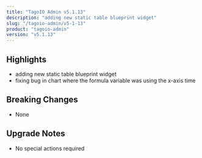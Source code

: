 ```yaml
---
title: "TagoIO Admin v5.1.13"
description: "adding new static table blueprint widget"
slug: "/tagoio-admin/v5-1-13"
product: "tagoio-admin"
version: "v5.1.13"
---
```


## Highlights

- adding new static table blueprint widget
- fixing bug in chart where the formula variable was using the x-axis time

## Breaking Changes

- None

## Upgrade Notes

- No special actions required
